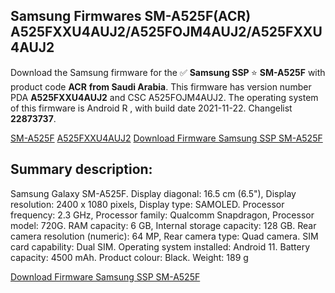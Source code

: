 <h2>Samsung Firmwares SM-A525F(ACR) A525FXXU4AUJ2/A525FOJM4AUJ2/A525FXXU4AUJ2</h2>
Download the Samsung firmware for the ✅ <strong>Samsung SSP </strong> ⭐ <strong>SM-A525F</strong> with product code <strong>ACR</strong> <strong> from Saudi Arabia</strong>. This firmware has version number PDA <strong>A525FXXU4AUJ2</strong> and CSC A525FOJM4AUJ2. The operating system of this firmware is Android R , with build date 2021-11-22. Changelist <strong>22873737</strong>.


[SM-A525F](https://samfirm.shop/samsung/model/SM-A525F)
[A525FXXU4AUJ2](https://samfirm.shop/samsung/pda/A525FXXU4AUJ2)
[Download Firmware Samsung SSP SM-A525F](https://samfirm.shop/samsung/firmware/476040)
<h2>Summary description:</h2>
<p>Samsung Galaxy SM-A525F. Display diagonal: 16.5 cm (6.5"), Display resolution: 2400 x 1080 pixels, Display type: SAMOLED. Processor frequency: 2.3 GHz, Processor family: Qualcomm Snapdragon, Processor model: 720G. RAM capacity: 6 GB, Internal storage capacity: 128 GB. Rear camera resolution (numeric): 64 MP, Rear camera type: Quad camera. SIM card capability: Dual SIM. Operating system installed: Android 11. Battery capacity: 4500 mAh. Product colour: Black. Weight: 189 g</p>


[Download Firmware Samsung SSP SM-A525F](https://samfirm.shop/samsung/firmware/476040)
